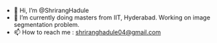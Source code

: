 - 👋 Hi, I’m @ShrirangHadule
- 🌱 I’m currently doing masters from IIT, Hyderabad. Working on image segmentation problem.
- 📫 How to reach me : shriranghadule04@gmail.com

<!---
ShrirangHadule/ShrirangHadule is a ✨ special ✨ repository because its `README.md` (this file) appears on your GitHub profile.
You can click the Preview link to take a look at your changes.
--->
